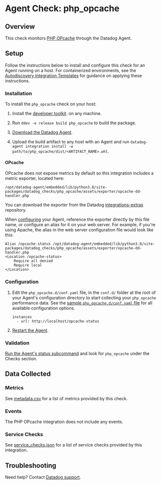 # Agent Check: php_opcache

## Overview

This check monitors [PHP OPcache][1] through the Datadog Agent.

## Setup

Follow the instructions below to install and configure this check for an Agent running on a host. For containerized environments, see the [Autodiscovery Integration Templates][2] for guidance on applying these instructions.

### Installation

To install the `php_opcache` check on your host:


1. Install the [developer toolkit][3].
 on any machine.

2. Run `ddev -e release build php_opcache` to build the package.

3. [Download the Datadog Agent][4].

4. Upload the build artifact to any host with an Agent and
 run `datadog-agent integration install -w
 path/to/php_opcache/dist/<ARTIFACT_NAME>.whl`.

#### OPcache

OPcache does not expose metrics by default so this integration includes a metric exporter, located here:

```
/opt/datadog-agent/embedded/lib/python3.8/site-packages/datadog_checks/php_opcache/assets/exporter/opcache-dd-handler.php
```
You can download the exporter from the Datadog [integrations-extras][5] repository.

When [configuring](#configuration) your Agent, reference the exporter directly by this file name, or configure an alias for it on your web server. For example, if you're using Apache, the alias in the web server configuration file would look like this:

```
Alias /opcache-status /opt/datadog-agent/embedded/lib/python3.8/site-packages/datadog_checks/php_opcache/assets/exporter/opcache-dd-handler.php
<Location /opcache-status>
    Require all denied
    Require local
</Location>
```

### Configuration

1. Edit the `php_opcache.d/conf.yaml` file, in the `conf.d/` folder at the root of your Agent's configuration directory to start collecting your `php_opcache` performance data. See the [sample `php_opcache.d/conf.yaml` file][6] for all available configuration options.
    ```
    instances
      - url: http://localhost/opcache-status
    ```
2. [Restart the Agent][7].

### Validation

[Run the Agent's status subcommand][8] and look for `php_opcache` under the Checks section.

## Data Collected

### Metrics

See [metadata.csv][9] for a list of metrics provided by this check.

### Events

The PHP OPcache integration does not include any events.

### Service Checks

See [service_checks.json][11] for a list of service checks provided by this integration.

## Troubleshooting

Need help? Contact [Datadog support][10].


[1]: https://www.php.net/manual/en/book.opcache.php
[2]: https://docs.datadoghq.com/agent/kubernetes/integrations/
[3]: https://docs.datadoghq.com/developers/integrations/python/
[4]: https://app.datadoghq.com/account/settings#agent
[5]: https://github.com/DataDog/integrations-extras/blob/master/php_opcache/datadog_checks/php_opcache/assets/exporter/opcache-dd-handler.php
[6]: https://github.com/DataDog/integrations-extras/blob/master/php_opcache/datadog_checks/php_opcache/data/conf.yaml.example
[7]: https://docs.datadoghq.com/agent/guide/agent-commands/#start-stop-and-restart-the-agent
[8]: https://docs.datadoghq.com/agent/guide/agent-commands/#agent-status-and-information
[9]: https://github.com/DataDog/integrations-extras/blob/master/php_opcache/metadata.csv
[10]: https://docs.datadoghq.com/help/
[11]: https://github.com/DataDog/integrations-extras/blob/master/php_opcache/assets/service_checks.json

